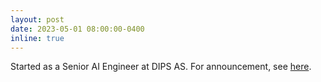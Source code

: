 ```yaml
---
layout: post
date: 2023-05-01 08:00:00-0400
inline: true
---
```


Started as a Senior AI Engineer at DIPS AS. For announcement, see [here](https://www.linkedin.com/posts/andr%C3%A9-pedersen_im-excited-to-share-that-ive-started-activity-7324026683718619136-JxJ_?utm_source=share&utm_medium=member_desktop&rcm=ACoAACbmsQIB6wAZonW0zbixatKl6t0LShm_Q4E).